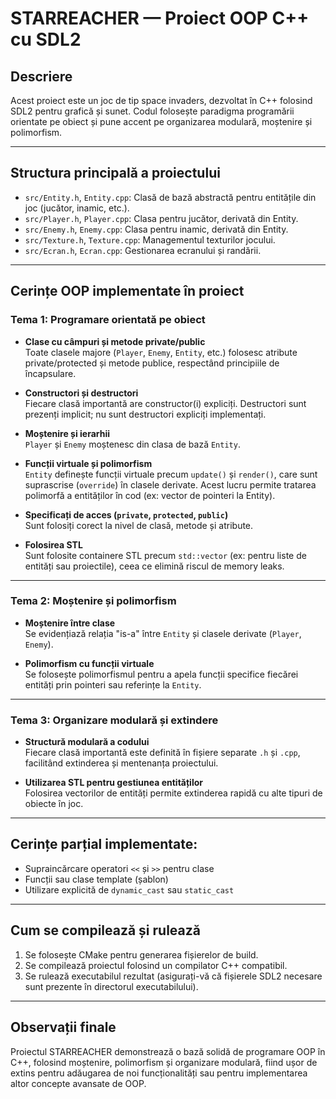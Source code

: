 # STARREACHER — Proiect OOP C++ cu SDL2

## Descriere

Acest proiect este un joc de tip space invaders, dezvoltat în C++ folosind SDL2 pentru grafică și sunet. Codul folosește paradigma programării orientate pe obiect și pune accent pe organizarea modulară, moștenire și polimorfism.

---

## Structura principală a proiectului

- `src/Entity.h`, `Entity.cpp`: Clasă de bază abstractă pentru entitățile din joc (jucător, inamic, etc.).
- `src/Player.h`, `Player.cpp`: Clasa pentru jucător, derivată din Entity.
- `src/Enemy.h`, `Enemy.cpp`: Clasa pentru inamic, derivată din Entity.
- `src/Texture.h`, `Texture.cpp`: Managementul texturilor jocului.
- `src/Ecran.h`, `Ecran.cpp`: Gestionarea ecranului și randării.

---

## Cerințe OOP implementate în proiect

### Tema 1: Programare orientată pe obiect

- **Clase cu câmpuri și metode private/public**  
  Toate clasele majore (`Player`, `Enemy`, `Entity`, etc.) folosesc atribute private/protected și metode publice, respectând principiile de încapsulare.

- **Constructori și destructori**  
  Fiecare clasă importantă are constructor(i) expliciți. Destructori sunt prezenți implicit; nu sunt destructori expliciți implementați.

- **Moștenire și ierarhii**  
  `Player` și `Enemy` moștenesc din clasa de bază `Entity`.

- **Funcții virtuale și polimorfism**  
  `Entity` definește funcții virtuale precum `update()` și `render()`, care sunt suprascrise (`override`) în clasele derivate. Acest lucru permite tratarea polimorfă a entităților în cod (ex: vector de pointeri la Entity).

- **Specificați de acces (`private`, `protected`, `public`)**  
  Sunt folosiți corect la nivel de clasă, metode și atribute.

- **Folosirea STL**  
  Sunt folosite containere STL precum `std::vector` (ex: pentru liste de entități sau proiectile), ceea ce elimină riscul de memory leaks.

---

### Tema 2: Moștenire și polimorfism

- **Moștenire între clase**  
  Se evidențiază relația "is-a" între `Entity` și clasele derivate (`Player`, `Enemy`).

- **Polimorfism cu funcții virtuale**  
  Se folosește polimorfismul pentru a apela funcții specifice fiecărei entități prin pointeri sau referințe la `Entity`.

---

### Tema 3: Organizare modulară și extindere

- **Structură modulară a codului**  
  Fiecare clasă importantă este definită în fișiere separate `.h` și `.cpp`, facilitând extinderea și mentenanța proiectului.

- **Utilizarea STL pentru gestiunea entităților**  
  Folosirea vectorilor de entități permite extinderea rapidă cu alte tipuri de obiecte în joc.

---

## Cerințe parțial implementate:

- Supraincărcare operatori `<<` și `>>` pentru clase
- Funcții sau clase template (șablon)
- Utilizare explicită de `dynamic_cast` sau `static_cast`

---

## Cum se compilează și rulează

1. Se folosește CMake pentru generarea fișierelor de build.
2. Se compilează proiectul folosind un compilator C++ compatibil.
3. Se rulează executabilul rezultat (asigurați-vă că fișierele SDL2 necesare sunt prezente în directorul executabilului).

---

## Observații finale

Proiectul STARREACHER demonstrează o bază solidă de programare OOP în C++, folosind moștenire, polimorfism și organizare modulară, fiind ușor de extins pentru adăugarea de noi funcționalități sau pentru implementarea altor concepte avansate de OOP.

